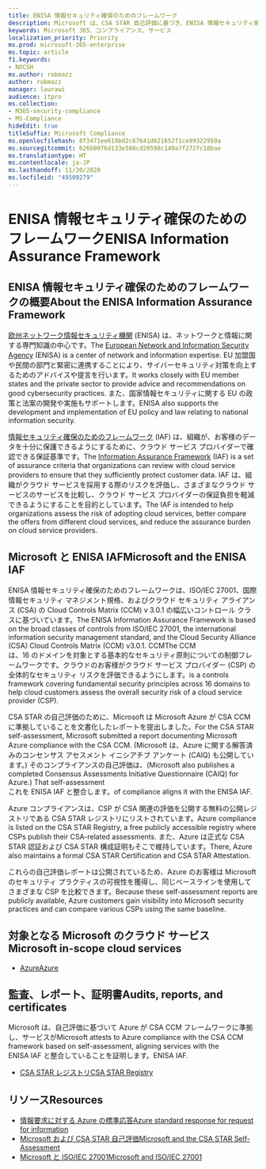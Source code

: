 ```yaml
---
title: ENISA 情報セキュリティ確保のためのフレームワーク
description: Microsoft は、CSA STAR 自己評価に基づき、ENISA 情報セキュリティ確保のためのフレームワークのリスク評価ツールと整合します。
keywords: Microsoft 365、コンプライアンス、サービス
localization_priority: Priority
ms.prod: microsoft-365-enterprise
ms.topic: article
f1.keywords:
- NOCSH
ms.author: robmazz
author: robmazz
manager: laurawi
audience: itpro
ms.collection:
- M365-security-compliance
- MS-Compliance
hideEdit: true
titleSuffix: Microsoft Compliance
ms.openlocfilehash: 8f3471ee619bd2c67641d621652f1ce99322959a
ms.sourcegitcommit: 626b0076d133e588cd28598c149a7f272fc18bae
ms.translationtype: HT
ms.contentlocale: ja-JP
ms.lasthandoff: 11/30/2020
ms.locfileid: "49509279"
---
```

# <a name="enisa-information-assurance-framework"></a><span data-ttu-id="e8394-104">ENISA 情報セキュリティ確保のためのフレームワーク</span><span class="sxs-lookup"><span data-stu-id="e8394-104">ENISA Information Assurance Framework</span></span>

## <a name="about-the-enisa-information-assurance-framework"></a><span data-ttu-id="e8394-105">ENISA 情報セキュリティ確保のためのフレームワークの概要</span><span class="sxs-lookup"><span data-stu-id="e8394-105">About the ENISA Information Assurance Framework</span></span>

<span data-ttu-id="e8394-106">[欧州ネットワーク情報セキュリティ機関](https://www.enisa.europa.eu/) (ENISA) は、ネットワークと情報に関する専門知識の中心です。</span><span class="sxs-lookup"><span data-stu-id="e8394-106">The [European Network and Information Security Agency](https://www.enisa.europa.eu/) (ENISA) is a center of network and information expertise.</span></span> <span data-ttu-id="e8394-107">EU 加盟国や民間の部門と緊密に連携することにより、サイバーセキュリティ対策を向上するためのアドバイスや提言を行います。</span><span class="sxs-lookup"><span data-stu-id="e8394-107">It works closely with EU member states and the private sector to provide advice and recommendations on good cybersecurity practices.</span></span> <span data-ttu-id="e8394-108">また、国家情報セキュリティに関する EU の政策と法案の開発や実施もサポートします。</span><span class="sxs-lookup"><span data-stu-id="e8394-108">ENISA also supports the development and implementation of EU policy and law relating to national information security.</span></span>

<span data-ttu-id="e8394-109">[情報セキュリティ確保のためのフレームワーク](https://www.enisa.europa.eu/publications/cloud-computing-information-assurance-framework) (IAF) は、組織が、お客様のデータを十分に保護できるようにするために、クラウド サービス プロバイダーで確認できる保証基準です。</span><span class="sxs-lookup"><span data-stu-id="e8394-109">The [Information Assurance Framework](https://www.enisa.europa.eu/publications/cloud-computing-information-assurance-framework) (IAF) is a set of assurance criteria that organizations can review with cloud service providers to ensure that they sufficiently protect customer data.</span></span> <span data-ttu-id="e8394-110">IAF は、組織がクラウド サービスを採用する際のリスクを評価し、さまざまなクラウド サービスのサービスを比較し、クラウド サービス プロバイダーの保証負担を軽減できるようにすることを目的としています。</span><span class="sxs-lookup"><span data-stu-id="e8394-110">The IAF is intended to help organizations assess the risk of adopting cloud services, better compare the offers from different cloud services, and reduce the assurance burden on cloud service providers.</span></span>

## <a name="microsoft-and-the-enisa-iaf"></a><span data-ttu-id="e8394-111">Microsoft と ENISA IAF</span><span class="sxs-lookup"><span data-stu-id="e8394-111">Microsoft and the ENISA IAF</span></span>

<span data-ttu-id="e8394-112">ENISA 情報セキュリティ確保のためのフレームワークは、ISO/IEC 27001、国際情報セキュリティ マネジメント規格、およびクラウド セキュリティ アライアンス (CSA) の Cloud Controls Matrix (CCM) v 3.0.1 の幅広いコントロール クラスに基づいています。</span><span class="sxs-lookup"><span data-stu-id="e8394-112">The ENISA Information Assurance Framework is based on the broad classes of controls from ISO/IEC 27001, the international information security management standard, and the Cloud Security Alliance (CSA) Cloud Controls Matrix (CCM) v3.0.1.</span></span> <span data-ttu-id="e8394-113">CCM</span><span class="sxs-lookup"><span data-stu-id="e8394-113">The CCM</span></span>  
<span data-ttu-id="e8394-114">は、16 のドメインを対象とする基本的なセキュリティ原則についての制御フレームワークです。クラウドのお客様がクラウド サービス プロバイダー (CSP) の全体的なセキュリティ リスクを評価できるようにします。</span><span class="sxs-lookup"><span data-stu-id="e8394-114">is a controls framework covering fundamental security principles across 16 domains to help cloud customers assess the overall security risk of a cloud service provider (CSP).</span></span>

<span data-ttu-id="e8394-115">CSA STAR の自己評価のために、Microsoft は Microsoft Azure が CSA CCM に準拠していることを文書化したレポートを提出しました。</span><span class="sxs-lookup"><span data-stu-id="e8394-115">For the CSA STAR self-assessment, Microsoft submitted a report documenting Microsoft Azure compliance with the CSA CCM.</span></span> <span data-ttu-id="e8394-116">(Microsoft は、Azure に関する解答済みのコンセンサス アセスメント イニシアチブ アンケート (CAIQ) も公開しています。) そのコンプライアンスの自己評価は、</span><span class="sxs-lookup"><span data-stu-id="e8394-116">(Microsoft also publishes a completed Consensus Assessments Initiative Questionnaire (CAIQ) for Azure.) That self-assessment</span></span>  
<span data-ttu-id="e8394-117">これを ENISA IAF と整合します。</span><span class="sxs-lookup"><span data-stu-id="e8394-117">of compliance aligns it with the ENISA IAF.</span></span>

<span data-ttu-id="e8394-118">Azure コンプライアンスは、CSP が CSA 関連の評価を公開する無料の公開レジストリである CSA STAR レジストリにリストされています。</span><span class="sxs-lookup"><span data-stu-id="e8394-118">Azure compliance is listed on the CSA STAR Registry, a free publicly accessible registry where CSPs publish their CSA-related assessments.</span></span> <span data-ttu-id="e8394-119">また、Azure は正式な CSA STAR 認証および CSA STAR 構成証明もそこで維持しています。</span><span class="sxs-lookup"><span data-stu-id="e8394-119">There, Azure also maintains a formal CSA STAR Certification and CSA STAR Attestation.</span></span>

<span data-ttu-id="e8394-120">これらの自己評価レポートは公開されているため、Azure のお客様は Microsoft のセキュリティ プラクティスの可視性を獲得し、同じベースラインを使用してさまざまな CSP を比較できます。</span><span class="sxs-lookup"><span data-stu-id="e8394-120">Because these self-assessment reports are publicly available, Azure customers gain visibility into Microsoft security practices and can compare various CSPs using the same baseline.</span></span>

## <a name="microsoft-in-scope-cloud-services"></a><span data-ttu-id="e8394-121">対象となる Microsoft のクラウド サービス</span><span class="sxs-lookup"><span data-stu-id="e8394-121">Microsoft in-scope cloud services</span></span>

- [<span data-ttu-id="e8394-122">Azure</span><span class="sxs-lookup"><span data-stu-id="e8394-122">Azure</span></span>](https://aka.ms/AzureCompliance)

## <a name="audits-reports-and-certificates"></a><span data-ttu-id="e8394-123">監査、レポート、証明書</span><span class="sxs-lookup"><span data-stu-id="e8394-123">Audits, reports, and certificates</span></span>

<span data-ttu-id="e8394-124">Microsoft は、自己評価に基づいて Azure が CSA CCM フレームワークに準拠し、サービスが</span><span class="sxs-lookup"><span data-stu-id="e8394-124">Microsoft attests to Azure compliance with the CSA CCM framework based on self-assessment, aligning services with the</span></span>  
<span data-ttu-id="e8394-125">ENISA IAF と整合していることを証明します。</span><span class="sxs-lookup"><span data-stu-id="e8394-125">ENISA IAF.</span></span>

- [<span data-ttu-id="e8394-126">CSA STAR レジストリ</span><span class="sxs-lookup"><span data-stu-id="e8394-126">CSA STAR Registry</span></span>](https://aka.ms/Azure_STAR)

## <a name="resources"></a><span data-ttu-id="e8394-127">リソース</span><span class="sxs-lookup"><span data-stu-id="e8394-127">Resources</span></span>

- [<span data-ttu-id="e8394-128">情報要求に対する Azure の標準応答</span><span class="sxs-lookup"><span data-stu-id="e8394-128">Azure standard response for request for information</span></span>](https://gallery.technet.microsoft.com/Azure-Standard-Response-to-5de19cb6)
- [<span data-ttu-id="e8394-129">Microsoft および CSA STAR 自己評価</span><span class="sxs-lookup"><span data-stu-id="e8394-129">Microsoft and the CSA STAR Self-Assessment</span></span>](offering-csa-star-self-assessment.md)
- [<span data-ttu-id="e8394-130">Microsoft と ISO/IEC 27001</span><span class="sxs-lookup"><span data-stu-id="e8394-130">Microsoft and ISO/IEC 27001</span></span>](offering-ISO-27001.md)
